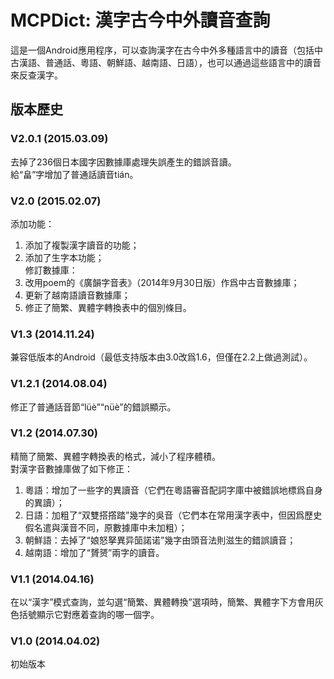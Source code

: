 # MCPDict: 漢字古今中外讀音查詢

這是一個Android應用程序，可以查詢漢字在古今中外多種語言中的讀音（包括中古漢語、普通話、粵語、朝鮮語、越南語、日語），也可以通過這些語言中的讀音來反查漢字。

## 版本歷史

### V2.0.1 (2015.03.09)
去掉了236個日本國字因數據庫處理失誤產生的錯誤音讀。<br>
給“畠”字增加了普通話讀音tián。<br>

### V2.0 (2015.02.07)
添加功能：<br>
1) 添加了複製漢字讀音的功能；<br>
2) 添加了生字本功能；<br>
修訂數據庫：<br>
1) 改用poem的《廣韻字音表》（2014年9月30日版）作爲中古音數據庫；<br>
2) 更新了越南語讀音數據庫；<br>
3) 修正了簡繁、異體字轉換表中的個別條目。<br>

### V1.3 (2014.11.24)
兼容低版本的Android（最低支持版本由3.0改爲1.6，但僅在2.2上做過測試）。

### V1.2.1 (2014.08.04)
修正了普通話音節“lüè”“nüè”的錯誤顯示。

### V1.2 (2014.07.30)
精簡了簡繁、異體字轉換表的格式，減小了程序體積。<br>
對漢字音數據庫做了如下修正：<br>
1) 粵語：增加了一些字的異讀音（它們在粵語審音配詞字庫中被錯誤地標爲自身的異讀）；<br>
2) 日語：加粗了“双雙搭撘踏”幾字的吳音（它們本在常用漢字表中，但因爲歷史假名遣與漢音不同，原數據庫中未加粗）；<br>
3) 朝鮮語：去掉了“娘怒拏異异笝諾诺”幾字由頭音法則滋生的錯誤讀音；<br>
4) 越南語：增加了“贇赟”兩字的讀音。<br>

### V1.1 (2014.04.16)
在以“漢字”模式查詢，並勾選“簡繁、異體轉換”選項時，簡繁、異體字下方會用灰色括號顯示它對應着查詢的哪一個字。

### V1.0 (2014.04.02)
初始版本
